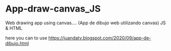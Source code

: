 # App-draw-canvas_JS
Web drawing app using canvas.... (App de dibujo web utilizando canvas) JS &amp; HTML 

here you can to use 
https://juandatv.blogspot.com/2020/09/app-de-dibujo.html 
